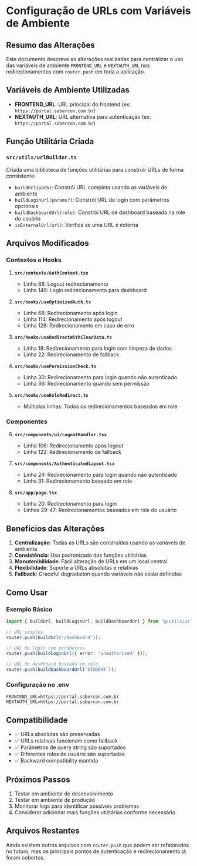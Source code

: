 # Configuração de URLs com Variáveis de Ambiente

## Resumo das Alterações

Este documento descreve as alterações realizadas para centralizar o uso das variáveis de ambiente `FRONTEND_URL` e `NEXTAUTH_URL` nos redirecionamentos com `router.push` em toda a aplicação.

## Variáveis de Ambiente Utilizadas

- **FRONTEND_URL**: URL principal do frontend (ex: `https://portal.sabercon.com.br`)
- **NEXTAUTH_URL**: URL alternativa para autenticação (ex: `https://portal.sabercon.com.br`)

## Função Utilitária Criada

### `src/utils/urlBuilder.ts`

Criada uma biblioteca de funções utilitárias para construir URLs de forma consistente:

- `buildUrl(path)`: Constrói URL completa usando as variáveis de ambiente
- `buildLoginUrl(params?)`: Constrói URL de login com parâmetros opcionais
- `buildDashboardUrl(role)`: Constrói URL de dashboard baseada na role do usuário
- `isExternalUrl(url)`: Verifica se uma URL é externa

## Arquivos Modificados

### Contextos e Hooks

1. **`src/contexts/AuthContext.tsx`**
   - Linha 88: Logout redirecionamento
   - Linha 149: Login redirecionamento para dashboard

2. **`src/hooks/useOptimizedAuth.ts`**
   - Linha 68: Redirecionamento após login
   - Linha 114: Redirecionamento após logout
   - Linha 128: Redirecionamento em caso de erro

3. **`src/hooks/useRedirectWithClearData.ts`**
   - Linha 18: Redirecionamento para login com limpeza de dados
   - Linha 22: Redirecionamento de fallback

4. **`src/hooks/usePermissionCheck.ts`**
   - Linha 30: Redirecionamento para login quando não autenticado
   - Linha 36: Redirecionamento quando sem permissão

5. **`src/hooks/useRoleRedirect.ts`**
   - Múltiplas linhas: Todos os redirecionamentos baseados em role

### Componentes

6. **`src/components/ui/LogoutHandler.tsx`**
   - Linha 106: Redirecionamento após logout
   - Linha 122: Redirecionamento de fallback

7. **`src/components/AuthenticatedLayout.tsx`**
   - Linha 24: Redirecionamento para login quando não autenticado
   - Linha 31: Redirecionamento baseado em role

8. **`src/app/page.tsx`**
   - Linha 20: Redirecionamento para login
   - Linhas 29-47: Redirecionamentos baseados em role do usuário

## Benefícios das Alterações

1. **Centralização**: Todas as URLs são construídas usando as variáveis de ambiente
2. **Consistência**: Uso padronizado das funções utilitárias
3. **Manutenibilidade**: Fácil alteração de URLs em um local central
4. **Flexibilidade**: Suporte a URLs absolutas e relativas
5. **Fallback**: Graceful degradation quando variáveis não estão definidas

## Como Usar

### Exemplo Básico
```typescript
import { buildUrl, buildLoginUrl, buildDashboardUrl } from '@/utils/urlBuilder';

// URL simples
router.push(buildUrl('/dashboard'));

// URL de login com parâmetros
router.push(buildLoginUrl({ error: 'unauthorized' }));

// URL de dashboard baseada em role
router.push(buildDashboardUrl('STUDENT'));
```

### Configuração no .env
```env
FRONTEND_URL=https://portal.sabercon.com.br
NEXTAUTH_URL=https://portal.sabercon.com.br
```

## Compatibilidade

- ✅ URLs absolutas são preservadas
- ✅ URLs relativas funcionam como fallback
- ✅ Parâmetros de query string são suportados
- ✅ Diferentes roles de usuário são suportadas
- ✅ Backward compatibility mantida

## Próximos Passos

1. Testar em ambiente de desenvolvimento
2. Testar em ambiente de produção
3. Monitorar logs para identificar possíveis problemas
4. Considerar adicionar mais funções utilitárias conforme necessário

## Arquivos Restantes

Ainda existem outros arquivos com `router.push` que podem ser refatorados no futuro, mas os principais pontos de autenticação e redirecionamento já foram cobertos.